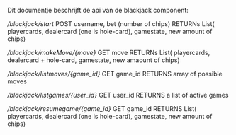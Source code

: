 
Dit documentje beschrijft de api van de blackjack component:

*/blackjack/start*
POST username, bet (number of chips)
RETURNs List<Object>( playercards, dealercard (one is hole-card), gamestate, new amount of chips)

*/blackjack/makeMove/{move}*
GET move
RETURNs List<Object>( playercards, dealercard + hole-card, gamestate, new amaount of chips)

*/blackjack/listmoves/{game_id}*
GET game_id
RETURNS array of possible moves

*/blackjack/listgames/{user_id}*
GET user_id
RETURNS a list of active games

*/blackjack/resumegame/{game_id}*
GET game_id
RETURNS List<Object>( playercards, dealercard (one is hole-card), gamestate, new amount of chips)